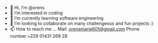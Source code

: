 - 👋 Hi, I’m @orens
- 👀 I’m interested in coding
- 🌱 I’m currently learning software engineering
- 💞️ I’m looking to collaborate on many challengeous and fun projects :)
- 📫 How to reach me ...
Mail: orensmarie601@gmail.com
Phone number:+229 01431 269 28

<!---
marieorens/marieorens is a ✨ special ✨ repository because its `README.md` (this file) appears on your GitHub profile.
You can click the Preview link to take a look at your changes.
--->
